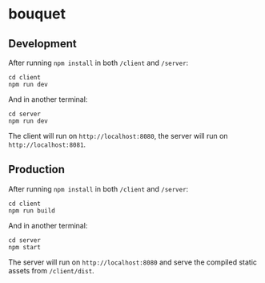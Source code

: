 # bouquet

## Development

After running `npm install` in both `/client` and `/server`:

```
cd client
npm run dev
```

And in another terminal:

```
cd server
npm run dev
```

The client will run on `http://localhost:8080`, the server will run on `http://localhost:8081`.

## Production

After running `npm install` in both `/client` and `/server`:

```
cd client
npm run build
```

And in another terminal:

```
cd server
npm start
```

The server will run on `http://localhost:8080` and serve the compiled static assets from `/client/dist`.
